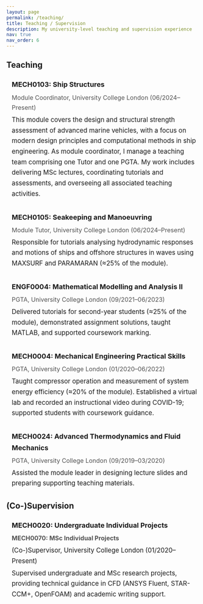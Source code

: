```yaml
---
layout: page
permalink: /teaching/
title: Teaching / Supervision
description: My university-level teaching and supervision experience
nav: true
nav_order: 6
---
```


<!-- Page-scoped styles; ONLY affect this page -->
<style>
.teach-block{
  border-left:4px solid var(--global-theme-color);
  padding-left:14px;
  margin:1.5rem 0 2rem;
  font-size:1.05rem;   /* increase base font size slightly */
  line-height:1.65;    /* add line-height for readability */
}

.teach-block p{ margin:.25rem 0; }

/* 1st line = title */
.teach-block p:first-of-type{
  font-weight:700;
  font-size:1.12rem;   /* a touch bigger than body */
  margin-bottom:.35rem;
}

/* 2nd line = meta (role · org · dates) */
.teach-block p:nth-of-type(2){
  opacity:.75;
  font-size:1rem;
  margin-bottom:.35rem;
}

/* Mobile tweak */
@media (max-width:640px){
  .teach-block{ padding-left:12px; font-size:1rem; }
  .teach-block p:first-of-type{ font-size:1.08rem; }
  .teach-block p:nth-of-type(2){ font-size:.95rem; }
}
</style>


<h2 class="section-title">Teaching</h2>

<div class="teach-block">
  <p><strong>MECH0103: Ship Structures</strong></p>
  <p>Module Coordinator, University College London (06/2024–Present)</p>
  <p>This module covers the design and structural strength assessment of advanced marine vehicles, with a focus on modern design principles and computational methods in ship engineering. As module coordinator, I manage a teaching team comprising one Tutor and one PGTA. My work includes delivering MSc lectures, coordinating tutorials and assessments, and overseeing all associated teaching activities.</p>
</div>

<div class="teach-block">  
  <p><strong>MECH0105: Seakeeping and Manoeuvring</strong></p>
  <p>Module Tutor, University College London (06/2024–Present)</p>
  <p>Responsible for tutorials analysing hydrodynamic responses and motions of ships and offshore structures in waves using MAXSURF and PARAMARAN (≈25% of the module).</p>
</div>

<div class="teach-block">
  <p><strong>ENGF0004: Mathematical Modelling and Analysis II</strong></p>
  <p>PGTA, University College London (09/2021–06/2023)</p>
  <p>Delivered tutorials for second-year students (≈25% of the module), demonstrated assignment solutions, taught MATLAB, and supported coursework marking.</p>
</div>

<div class="teach-block">
  <p><strong>MECH0004: Mechanical Engineering Practical Skills</strong></p>
  <p>PGTA, University College London (01/2020–06/2022)</p>
  <p>Taught compressor operation and measurement of system energy efficiency (≈20% of the module). Established a virtual lab and recorded an instructional video during COVID-19; supported students with coursework guidance.</p>
</div>

<div class="teach-block">
  <p><strong>MECH0024: Advanced Thermodynamics and Fluid Mechanics</strong></p>
  <p>PGTA, University College London (09/2019–03/2020)</p>
  <p>Assisted the module leader in designing lecture slides and preparing supporting teaching materials.</p>
</div>

<h2 class="section-title">(Co-)Supervision</h2>

<div class="teach-block">
  <p><strong>MECH0020: Undergraduate Individual Projects</strong></p>
  <p><strong>MECH0070: MSc Individual Projects</strong></p>
  <p>(Co-)Supervisor, University College London (01/2020–Present)</p>
  <p>Supervised undergraduate and MSc research projects, providing technical guidance in CFD (ANSYS Fluent, STAR-CCM+, OpenFOAM) and academic writing support.</p>
</div>
